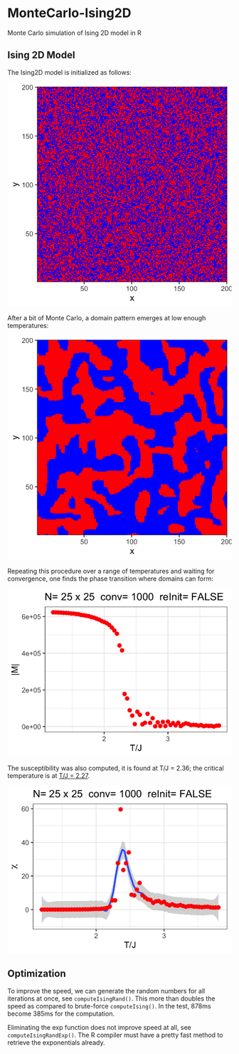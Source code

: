 # MonteCarlo-Ising2D
 Monte Carlo simulation of Ising 2D model in R
 

## Ising 2D Model

The Ising2D model is initialized as follows:

![200x200 random Ising matrix](images/Ising2D-200x200-Random.png)

After a bit of Monte Carlo, a domain pattern emerges at low enough temperatures:

![200x200 random Ising matrix](images/Ising2D-200x200-Domains.png)


Repeating this procedure over a range of temperatures and waiting for convergence, one finds the phase transition where domains can form:

![Ising 2D transition expected near 2.3](images/Ising2D-25x25-c1000.png)

The susceptibility was also computed, it is found at T/J = 2.36; the critical temperature is at [T/J = 2.27](https://en.wikipedia.org/wiki/Square-lattice_Ising_model).

![Susceptibility as a function of temperature shows Lambda Peak](images/Ising2D-25x25-c1000-Chi.png)


## Optimization

To improve the speed, we can generate the random numbers for all iterations at once, see `computeIsingRand()`. This more than doubles the speed as compared to brute-force `computeIsing()`. In the test, 878ms become 385ms for the computation.

Eliminating the exp function does not improve speed at all, see `computeIsingRandExp()`. The R compiler must have a pretty fast method to retrieve the exponentials already.